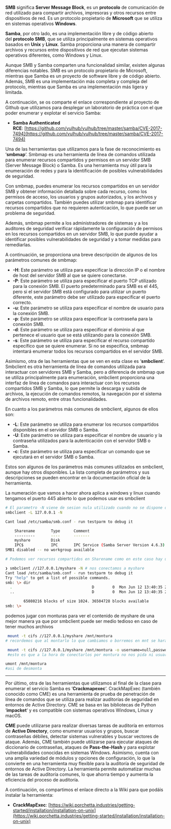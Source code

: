**SMB** significa **Server Message Block**, es un **protocolo** de comunicación de red utilizado para compartir archivos, impresoras y otros recursos entre dispositivos de red. Es un protocolo propietario de **Microsoft** que se utiliza en sistemas operativos **Windows**.

**Samba**, por otro lado, es una implementación libre y de código abierto del **protocolo SMB**, que se utiliza principalmente en sistemas operativos basados en **Unix** y **Linux**. Samba proporciona una manera de compartir archivos y recursos entre dispositivos de red que ejecutan sistemas operativos diferentes, como Windows y Linux.

Aunque SMB y Samba comparten una funcionalidad similar, existen algunas diferencias notables. SMB es un protocolo propietario de Microsoft, mientras que Samba es un proyecto de software libre y de código abierto. Además, SMB es una implementación más completa y compleja del protocolo, mientras que Samba es una implementación más ligera y limitada.

A continuación, se os comparte el enlace correspondiente al proyecto de Github que utilizamos para desplegar un laboratorio de práctica con el que poder enumerar y explotar el servicio Samba:

- **Samba Authenticated RCE**: [https://github.com/vulhub/vulhub/tree/master/samba/CVE-2017-7494](https://github.com/vulhub/vulhub/tree/master/samba/CVE-2017-7494)

Una de las herramientas que utilizamos para la fase de reconocimiento es ‘**smbmap**‘. Smbmap es una herramienta de línea de comandos utilizada para enumerar recursos compartidos y permisos en un servidor SMB (Server Message Block) o Samba. Es una herramienta muy útil para la enumeración de redes y para la identificación de posibles vulnerabilidades de seguridad.

Con smbmap, puedes enumerar los recursos compartidos en un servidor SMB y obtener información detallada sobre cada recurso, como los permisos de acceso, los usuarios y grupos autorizados, y los archivos y carpetas compartidos. También puedes utilizar smbmap para identificar recursos compartidos que no requieren autenticación, lo que puede ser un problema de seguridad.

Además, smbmap permite a los administradores de sistemas y a los auditores de seguridad verificar rápidamente la configuración de permisos en los recursos compartidos en un servidor SMB, lo que puede ayudar a identificar posibles vulnerabilidades de seguridad y a tomar medidas para remediarlas.

A continuación, se proporciona una breve descripción de algunos de los parámetros comunes de smbmap:

- **-H**: Este parámetro se utiliza para especificar la dirección IP o el nombre de host del servidor SMB al que se quiere conectarse.
- **-P**: Este parámetro se utiliza para especificar el puerto TCP utilizado para la conexión SMB. El puerto predeterminado para SMB es el 445, pero si el servidor SMB está configurado para utilizar un puerto diferente, este parámetro debe ser utilizado para especificar el puerto correcto.
- **-u**: Este parámetro se utiliza para especificar el nombre de usuario para la conexión SMB.
- **-p**: Este parámetro se utiliza para especificar la contraseña para la conexión SMB.
- **-d**: Este parámetro se utiliza para especificar el dominio al que pertenece el usuario que se está utilizando para la conexión SMB.
- **-s**: Este parámetro se utiliza para especificar el recurso compartido específico que se quiere enumerar. Si no se especifica, smbmap intentará enumerar todos los recursos compartidos en el servidor SMB.

Asimismo, otra de las herramientas que se ven en esta clase es ‘**smbclient**‘. Smbclient es otra herramienta de línea de comandos utilizada para interactuar con servidores SMB y Samba, pero a diferencia de smbmap que se utiliza principalmente para enumeración, smbclient proporciona una interfaz de línea de comandos para interactuar con los recursos compartidos SMB y Samba, lo que permite la descarga y subida de archivos, la ejecución de comandos remotos, la navegación por el sistema de archivos remoto, entre otras funcionalidades.

En cuanto a los parámetros más comunes de smbclient, algunos de ellos son:

- **-L**: Este parámetro se utiliza para enumerar los recursos compartidos disponibles en el servidor SMB o Samba.
- **-U**: Este parámetro se utiliza para especificar el nombre de usuario y la contraseña utilizados para la autenticación con el servidor SMB o Samba.
- **-c**: Este parámetro se utiliza para especificar un comando que se ejecutará en el servidor SMB o Samba.

Estos son algunos de los parámetros más comunes utilizados en smbclient, aunque hay otros disponibles. La lista completa de parámetros y sus descripciones se pueden encontrar en la documentación oficial de la herramienta.

La numeración que vamos a hacer ahora aplica a windows y linux cuando tengamos el puerto 445 abierto lo que podemos usar es smbclient

```bash
# El parametro -N viene de sesion nula utilizado cuando no se dispone de credenciales validas aunque no siempre se permite
smbclient -L 127.0.0.1 -N

Cant load /etc/samba/smb.conf - run testparm to debug it

	Sharename       Type      Comment
	---------       ----      -------
	myshare         Disk      
	IPC$            IPC       IPC Service (Samba Server Version 4.6.3)
SMB1 disabled -- no workgroup available

# Podemos ver recursos compartidos en Sharename como en este caso hay uno llamado myshare en el cual podriamos intentar conectarnos pero al no saber si tiene permisos de lectura o escritura usaremos otra herramienta como

❯ smbclient //127.0.0.1/myshare -N # nos conectamos a myshare
Cant load /etc/samba/smb.conf - run testparm to debug it
Try "help" to get a list of possible commands.
smb: \> dir
  .                                   D        0  Mon Jun 12 13:40:35 2017
  ..                                  D        0  Mon Jun 12 13:40:35 2017

		65080216 blocks of size 1024. 36504728 blocks available
smb: \> 

```

podemos jugar con monturas para ver el contenido de myshare de una mejor manera ya que por smbclient puede ser medio tedioso en caso de tener muchos archivos  
```bash
 mount -t cifs //127.0.0.1/myshare /mnt/montura
# recordemos que al montarlo lo que cambiamos o borremos en mnt se hara en la original esto no es copiar los archivos sino montarlos localmente

 mount -t cifs //127.0.0.1/myshare /mnt/montura -o username=null,password=null,domain=,rw 
 #esto es que a la hora de conectarlos por montura no nos pida ni usuario ni contraseña

umont /mnt/montura
#asi de desmonta
```

----


Por último, otra de las herramientas que utilizamos al final de la clase para enumerar el servicio Samba es ‘**Crackmapexec**‘. CrackMapExec (también conocido como CME) es una herramienta de prueba de penetración de línea de comandos que se utiliza para realizar auditorías de seguridad en entornos de Active Directory. CME se basa en las bibliotecas de Python ‘**impacket**‘ y es compatible con sistemas operativos Windows, Linux y macOS.

**CME** puede utilizarse para realizar diversas tareas de auditoría en entornos de **Active Directory**, como enumerar usuarios y grupos, buscar contraseñas débiles, detectar sistemas vulnerables y buscar vectores de ataque. Además, CME también puede utilizarse para ejecutar ataques de diccionario de contraseñas, ataques de **Pass-the-Hash** y para explotar vulnerabilidades conocidas en sistemas Windows. Asimismo, cuenta con una amplia variedad de módulos y opciones de configuración, lo que la convierte en una herramienta muy flexible para la auditoría de seguridad de entornos de Active Directory. La herramienta permite automatizar muchas de las tareas de auditoría comunes, lo que ahorra tiempo y aumenta la eficiencia del proceso de auditoría.

A continuación, os compartimos el enlace directo a la Wiki para que podáis instalar la herramienta:

- **CrackMapExec**: [https://wiki.porchetta.industries/getting-started/installation/installation-on-unix](https://wiki.porchetta.industries/getting-started/installation/installation-on-unix)